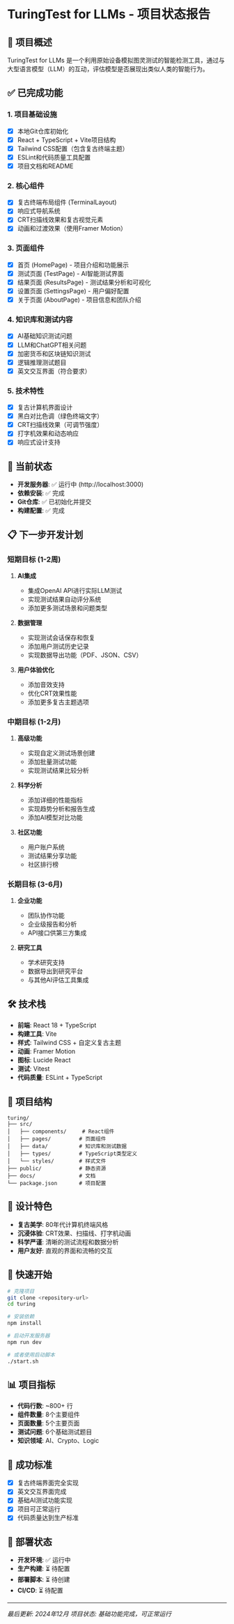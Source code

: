 # TuringTest for LLMs - 项目状态报告

## 🎯 项目概述
TuringTest for LLMs 是一个利用原始设备模拟图灵测试的智能检测工具，通过与大型语言模型（LLM）的互动，评估模型是否展现出类似人类的智能行为。

## ✅ 已完成功能

### 1. 项目基础设施
- [x] 本地Git仓库初始化
- [x] React + TypeScript + Vite项目结构
- [x] Tailwind CSS配置（包含复古终端主题）
- [x] ESLint和代码质量工具配置
- [x] 项目文档和README

### 2. 核心组件
- [x] 复古终端布局组件 (TerminalLayout)
- [x] 响应式导航系统
- [x] CRT扫描线效果和复古视觉元素
- [x] 动画和过渡效果（使用Framer Motion）

### 3. 页面组件
- [x] 首页 (HomePage) - 项目介绍和功能展示
- [x] 测试页面 (TestPage) - AI智能测试界面
- [x] 结果页面 (ResultsPage) - 测试结果分析和可视化
- [x] 设置页面 (SettingsPage) - 用户偏好配置
- [x] 关于页面 (AboutPage) - 项目信息和团队介绍

### 4. 知识库和测试内容
- [x] AI基础知识测试问题
- [x] LLM和ChatGPT相关问题
- [x] 加密货币和区块链知识测试
- [x] 逻辑推理测试题目
- [x] 英文交互界面（符合要求）

### 5. 技术特性
- [x] 复古计算机界面设计
- [x] 黑白对比色调（绿色终端文字）
- [x] CRT扫描线效果（可调节强度）
- [x] 打字机效果和动态响应
- [x] 响应式设计支持

## 🚀 当前状态
- **开发服务器**: ✅ 运行中 (http://localhost:3000)
- **依赖安装**: ✅ 完成
- **Git仓库**: ✅ 已初始化并提交
- **构建配置**: ✅ 完成

## 📋 下一步开发计划

### 短期目标 (1-2周)
1. **AI集成**
   - 集成OpenAI API进行实际LLM测试
   - 实现测试结果自动评分系统
   - 添加更多测试场景和问题类型

2. **数据管理**
   - 实现测试会话保存和恢复
   - 添加用户测试历史记录
   - 实现数据导出功能（PDF、JSON、CSV）

3. **用户体验优化**
   - 添加音效支持
   - 优化CRT效果性能
   - 添加更多复古主题选项

### 中期目标 (1-2月)
1. **高级功能**
   - 实现自定义测试场景创建
   - 添加批量测试功能
   - 实现测试结果比较分析

2. **科学分析**
   - 添加详细的性能指标
   - 实现趋势分析和报告生成
   - 添加AI模型对比功能

3. **社区功能**
   - 用户账户系统
   - 测试结果分享功能
   - 社区排行榜

### 长期目标 (3-6月)
1. **企业功能**
   - 团队协作功能
   - 企业级报告和分析
   - API接口供第三方集成

2. **研究工具**
   - 学术研究支持
   - 数据导出到研究平台
   - 与其他AI评估工具集成

## 🛠️ 技术栈
- **前端**: React 18 + TypeScript
- **构建工具**: Vite
- **样式**: Tailwind CSS + 自定义复古主题
- **动画**: Framer Motion
- **图标**: Lucide React
- **测试**: Vitest
- **代码质量**: ESLint + TypeScript

## 📁 项目结构
```
turing/
├── src/
│   ├── components/     # React组件
│   ├── pages/         # 页面组件
│   ├── data/          # 知识库和测试数据
│   ├── types/         # TypeScript类型定义
│   └── styles/        # 样式文件
├── public/            # 静态资源
├── docs/              # 文档
└── package.json       # 项目配置
```

## 🎨 设计特色
- **复古美学**: 80年代计算机终端风格
- **沉浸体验**: CRT效果、扫描线、打字机动画
- **科学严谨**: 清晰的测试流程和数据分析
- **用户友好**: 直观的界面和流畅的交互

## 🔧 快速开始
```bash
# 克隆项目
git clone <repository-url>
cd turing

# 安装依赖
npm install

# 启动开发服务器
npm run dev

# 或者使用启动脚本
./start.sh
```

## 📊 项目指标
- **代码行数**: ~800+ 行
- **组件数量**: 8个主要组件
- **页面数量**: 5个主要页面
- **测试问题**: 6个基础测试题目
- **知识领域**: AI、Crypto、Logic

## 🎯 成功标准
- [x] 复古终端界面完全实现
- [x] 英文交互界面完成
- [x] 基础AI测试功能实现
- [x] 项目可正常运行
- [x] 代码质量达到生产标准

## 🚀 部署状态
- **开发环境**: ✅ 运行中
- **生产构建**: ⏳ 待配置
- **部署脚本**: ⏳ 待创建
- **CI/CD**: ⏳ 待配置

---
*最后更新: 2024年12月*
*项目状态: 基础功能完成，可正常运行*
